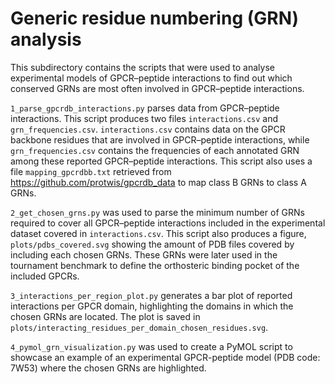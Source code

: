 # Generic residue numbering (GRN) analysis

This subdirectory contains the scripts that were used to analyse experimental models of GPCR–peptide interactions to find out which conserved GRNs are most often involved in GPCR–peptide interactions. 

`1_parse_gpcrdb_interactions.py` parses data from GPCR–peptide interactions. This script produces two files `interactions.csv` and `grn_frequencies.csv`. `interactions.csv` contains data on the GPCR backbone residues that are involved in GPCR–peptide interactions, while `grn_frequencies.csv` contains the frequencies of each annotated GRN among these reported GPCR–peptide interactions. This script also uses a file `mapping_gpcrdbb.txt` retrieved from https://github.com/protwis/gpcrdb_data to map class B GRNs to class A GRNs. 

`2_get_chosen_grns.py` was used to parse the minimum number of GRNs required to cover all GPCR–peptide interactions included in the experimental dataset covered in `interactions.csv`. This script also produces a figure, `plots/pdbs_covered.svg` showing the amount of PDB files covered by including each chosen GRNs. These GRNs were later used in the tournament benchmark to define the orthosteric binding pocket of the included GPCRs. 

`3_interactions_per_region_plot.py` generates a bar plot of reported interactions per GPCR domain, highlighting the domains in which the chosen GRNs are located. The plot is saved in `plots/interacting_residues_per_domain_chosen_residues.svg`.

`4_pymol_grn_visualization.py` was used to create a PyMOL script to showcase an example of an experimental GPCR-peptide model (PDB code: 7W53) where the chosen GRNs are highlighted. 